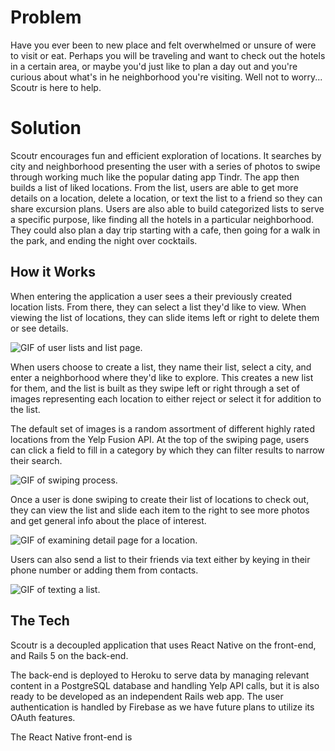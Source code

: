# Problem
Have you ever been to new place and felt overwhelmed or unsure of were to visit or eat.   Perhaps you will be traveling and want to check out the hotels in a certain area, or maybe you'd just like to plan a day out and you're curious about what's in he neighborhood you're visiting.  Well not to worry... Scoutr is here to help.
# Solution
Scoutr encourages fun and efficient exploration of locations. It searches by city and neighborhood presenting the user with a series of photos to swipe through working much like the popular dating app Tindr. The app then builds a list of liked locations.  From the list, users are able to get more details on a location, delete a location, or text the list to a friend so they can share excursion plans.  Users are also able to build categorized lists to serve a specific purpose, like  finding all the hotels in a particular neighborhood. They could also plan a day trip starting with a cafe, then going for a walk in the park, and ending the night over cocktails.

## How it Works

When entering the application a user sees a their previously created location lists.  From there, they can select a list they'd like to view. When viewing the list of locations, they can slide items left or right to delete them or see details.

![GIF of user lists and list page.](https://media.giphy.com/media/eY3BSDGafWfg4/giphy.gif)      

When users choose to create a list, they name their list, select a city, and enter a neighborhood where they'd like to explore.  This creates a new list for them, and the list is built as they swipe left or right through a set of images representing each location to either reject or select it for addition to the list.

The default set of images is a random assortment of different highly rated locations from the Yelp Fusion API.  At the top of the swiping page, users can click a field to fill in a category by which they can filter results to narrow their search.

![GIF of swiping process.](https://media.giphy.com/media/TqtjC6ia8Mp5C/giphy.gif)                

Once a user is done swiping to create their list of locations to check out, they can view the list and slide each item to the right to see more photos and get general info about the place of interest.

![GIF of examining detail page for a location.](https://media.giphy.com/media/K676XmQo4DcUU/giphy.gif)

Users can also send a list to their friends via text either by keying in their phone number or adding them from contacts.

![GIF of texting a list.](https://media.giphy.com/media/12SKPzfP5SJjO/giphy.gif)

## The Tech

Scoutr is a decoupled application that uses React Native on the front-end, and Rails 5 on the back-end.

The back-end is deployed to Heroku to serve data by managing relevant content in a PostgreSQL database and handling Yelp API calls, but it is also ready to be developed as an independent Rails web app.  The user authentication is handled by Firebase as we have future plans to utilize its OAuth features.

The React Native front-end is
